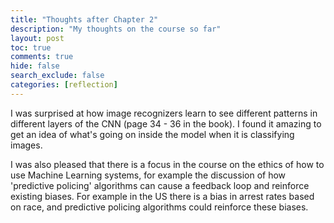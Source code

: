 ```yaml
---
title: "Thoughts after Chapter 2"
description: "My thoughts on the course so far"
layout: post
toc: true
comments: true
hide: false
search_exclude: false
categories: [reflection]
---
```


I was surprised at how image recognizers learn to see different patterns in different
layers of the CNN (page 34 - 36 in the book). I found it amazing to get an idea of
what's going on inside the model when it is classifying images.

I was also pleased that there is a focus in the course on the ethics of how to use
Machine Learning systems, for example the discussion of how 'predictive policing'
algorithms can cause a feedback loop and reinforce existing biases. For example in the
US there is a bias in arrest rates based on race, and predictive policing algorithms
could reinforce these biases.

